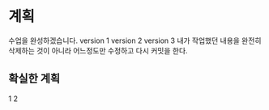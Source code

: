 # 계획
수업을 완성하겠습니다.
version 1
version 2
version 3
내가 작업했던 내용을 완전히 삭제하는 것이 아니라 어느정도만 수정하고 다시 커밋을 한다.

## 확실한 계획
1
2

